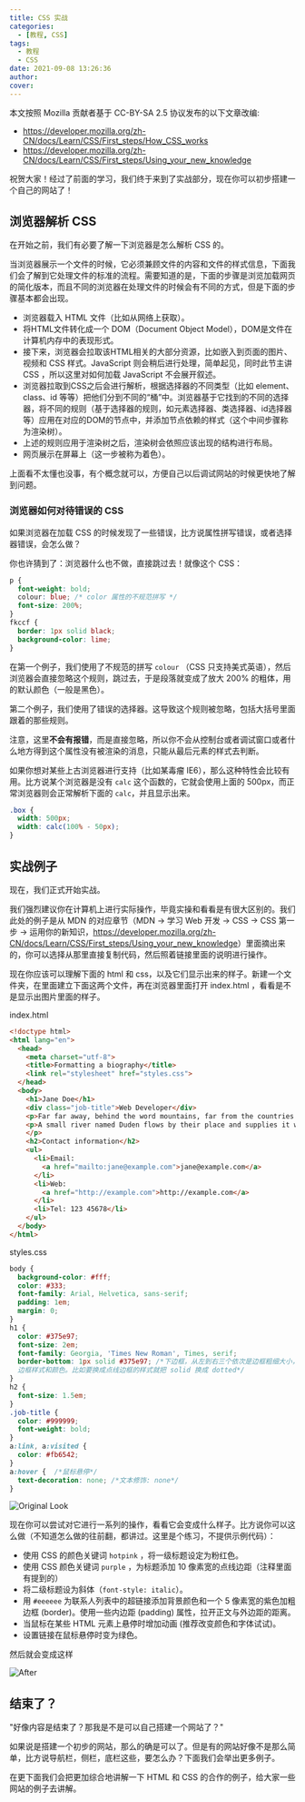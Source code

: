 ```yaml
---
title: CSS 实战
categories:
  - [教程, CSS]
tags:
  - 教程
  - CSS
date: 2021-09-08 13:26:36
author:
cover:
---
```


本文按照 Mozilla 贡献者基于 CC-BY-SA 2.5 协议发布的以下文章改编:

- <https://developer.mozilla.org/zh-CN/docs/Learn/CSS/First_steps/How_CSS_works>
- <https://developer.mozilla.org/zh-CN/docs/Learn/CSS/First_steps/Using_your_new_knowledge>

祝贺大家！经过了前面的学习，我们终于来到了实战部分，现在你可以初步搭建一个自己的网站了！

## 浏览器解析 CSS

在开始之前，我们有必要了解一下浏览器是怎么解析 CSS 的。

当浏览器展示一个文件的时候，它必须兼顾文件的内容和文件的样式信息，下面我们会了解到它处理文件的标准的流程。需要知道的是，下面的步骤是浏览加载网页的简化版本，而且不同的浏览器在处理文件的时候会有不同的方式，但是下面的步骤基本都会出现。

- 浏览器载入 HTML 文件（比如从网络上获取）。
- 将HTML文件转化成一个 DOM（Document Object Model），DOM是文件在计算机内存中的表现形式。
- 接下来，浏览器会拉取该HTML相关的大部分资源，比如嵌入到页面的图片、视频和 CSS 样式。JavaScript 则会稍后进行处理，简单起见，同时此节主讲 CSS ，所以这里对如何加载 JavaScript 不会展开叙述。
- 浏览器拉取到CSS之后会进行解析，根据选择器的不同类型（比如 element、class、id 等等）把他们分到不同的“桶”中。浏览器基于它找到的不同的选择器，将不同的规则（基于选择器的规则，如元素选择器、类选择器、id选择器等）应用在对应的DOM的节点中，并添加节点依赖的样式（这个中间步骤称为渲染树）。
- 上述的规则应用于渲染树之后，渲染树会依照应该出现的结构进行布局。
- 网页展示在屏幕上（这一步被称为着色）。

上面看不太懂也没事，有个概念就可以，方便自己以后调试网站的时候更快地了解到问题。

### 浏览器如何对待错误的 CSS

如果浏览器在加载 CSS 的时候发现了一些错误，比方说属性拼写错误，或者选择器错误，会怎么做？

你也许猜到了：浏览器什么也不做，直接跳过去！就像这个 CSS：

``` css
p {
  font-weight: bold;
  colour: blue; /* color 属性的不规范拼写 */
  font-size: 200%;
}
fkccf {
  border: 1px solid black;
  background-color: lime;
}
```

在第一个例子，我们使用了不规范的拼写 `colour` （CSS 只支持美式英语），然后浏览器会直接忽略这个规则，跳过去，于是段落就变成了放大 200% 的粗体，用的默认颜色（一般是黑色）。

第二个例子，我们使用了错误的选择器。这导致这个规则被忽略，包括大括号里面跟着的那些规则。

注意，这里**不会有报错**，而是直接忽略，所以你不会从控制台或者调试窗口或者什么地方得到这个属性没有被渲染的消息，只能从最后元素的样式去判断。

如果你想对某些上古浏览器进行支持（比如某毒瘤 IE6），那么这种特性会比较有用。比方说某个浏览器是没有 `calc` 这个函数的，它就会使用上面的 500px，而正常浏览器则会正常解析下面的 `calc`，并且显示出来。

``` css
.box {
  width: 500px;
  width: calc(100% - 50px);
}
```

## 实战例子

现在，我们正式开始实战。

我们强烈建议你在计算机上进行实际操作，毕竟实操和看看是有很大区别的。我们此处的例子是从 MDN 的对应章节（MDN -> 学习 Web 开发 -> CSS -> CSS 第一步 -> 运用你的新知识，<https://developer.mozilla.org/zh-CN/docs/Learn/CSS/First_steps/Using_your_new_knowledge>）里面摘出来的，你可以选择从那里直接复制代码，然后照着链接里面的说明进行操作。

现在你应该可以理解下面的 html 和 css，以及它们显示出来的样子。新建一个文件夹，在里面建立下面这两个文件，再在浏览器里面打开 index.html ，看看是不是显示出图片里面的样子。

index.html

``` html
<!doctype html>
<html lang="en">
  <head>
    <meta charset="utf-8">
    <title>Formatting a biography</title>
    <link rel="stylesheet" href="styles.css">
  </head>
  <body>
    <h1>Jane Doe</h1>
    <div class="job-title">Web Developer</div>
    <p>Far far away, behind the word mountains, far from the countries Vokalia and Consonantia, there live the blind texts. Separated they live in Bookmarksgrove right at the coast of the Semantics, a large language ocean.</p>
    <p>A small river named Duden flows by their place and supplies it with the necessary regelialia. It is a paradisematic country, in which roasted parts of sentences fly into your mouth.
    </p>
    <h2>Contact information</h2>
    <ul>
      <li>Email:
        <a href="mailto:jane@example.com">jane@example.com</a>
      </li>
      <li>Web:
        <a href="http://example.com">http://example.com</a>
      </li>
      <li>Tel: 123 45678</li>
    </ul>
  </body>
</html>
```

styles.css

``` css
body {
  background-color: #fff;
  color: #333;
  font-family: Arial, Helvetica, sans-serif;
  padding: 1em;
  margin: 0;
}
h1 {
  color: #375e97;
  font-size: 2em;
  font-family: Georgia, 'Times New Roman', Times, serif;
  border-bottom: 1px solid #375e97; /*下边框，从左到右三个依次是边框粗细大小，
  边框样式和颜色。比如要换成点线边框的样式就把 solid 换成 dotted*/
}
h2 {
  font-size: 1.5em;
}
.job-title {
  color: #999999;
  font-weight: bold;
}
a:link, a:visited {
  color: #fb6542;
}
a:hover {  /*鼠标悬停*/
  text-decoration: none; /*文本修饰: none*/
}
```

![Original Look](4_original.png)

现在你可以尝试对它进行一系列的操作，看看它会变成什么样子。比方说你可以这么做（不知道怎么做的往前翻，都讲过。这里是个练习，不提供示例代码）：

- 使用 CSS 的颜色关键词 `hotpink` ，将一级标题设定为粉红色。
- 使用 CSS 颜色关键词 `purple` ，为标题添加 10 像素宽的点线边距（注释里面有提到的）
- 将二级标题设为斜体（`font-style: italic`）。
- 用 `#eeeeee` 为联系人列表中的超链接添加背景颜色和一个 5 像素宽的紫色加粗边框 (border)。使用一些内边距 (padding) 属性，拉开正文与外边距的距离。
- 当鼠标在某些 HTML 元素上悬停时增加动画 (推荐改变颜色和字体试试)。
- 设置链接在鼠标悬停时变为绿色。

然后就会变成这样

![After](4_view.png)

## 结束了？

"好像内容是结束了？那我是不是可以自己搭建一个网站了？"

如果说是搭建一个初步的网站，那么的确是可以了。但是有的网站好像不是那么简单，比方说导航栏，侧栏，底栏这些，要怎么办？下面我们会举出更多例子。

在更下面我们会把更加综合地讲解一下 HTML 和 CSS 的合作的例子，给大家一些网站的例子去讲解。
